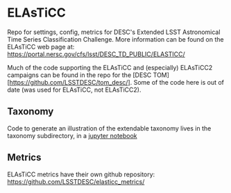 # ELAsTiCC
Repo for settings, config, metrics for DESC's Extended LSST Astronomical Time Series Classification Challenge.  More information can be found on the ELAsTiCC web page at: https://portal.nersc.gov/cfs/lsst/DESC_TD_PUBLIC/ELASTICC/

Much of the code supporting the ELAsTiCC and (especially) ELAsTiCC2 campaigns can be found in the repo for the [DESC TOM][https://github.com/LSSTDESC/tom_desc/].  Some of the code here is out of date (was used for ELAsTiCC, not ELAsTiCC2).

## Taxonomy
Code to generate an illustration of the extendable taxonomy lives in the taxonomy subdirectory, in a [jupyter notebook](https://github.com/LSSTDESC/elasticc/blob/main/taxonomy/taxonomy.ipynb)

## Metrics
ELAsTiCC metrics have their own github repository: https://github.com/LSSTDESC/elasticc_metrics/

